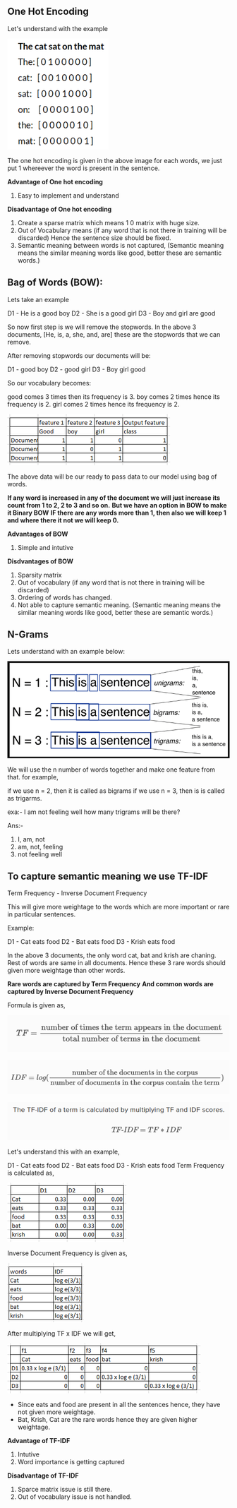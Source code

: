 ## One Hot Encoding

Let's understand with the example

![alt text](image.png)

The one hot encoding is given in the above image for each words, we just put 1 whereever the word is present in the sentence.

**Advantage of One hot encoding**
1) Easy to implement and understand

**Disadvantage of One hot encoding**
1) Create a sparse matrix which means 1 0 matrix with huge size.
2) Out of Vocabulary means (if any word that is not there in training will be discarded)
Hence the sentence size should be fixed.
3) Semantic meaning between words is not captured, (Semantic meaning means the similar meaning words like good, better these are semantic words.)



## Bag of Words (BOW):

Lets take an example

D1 - He is a good boy
D2 - She is a good girl
D3 - Boy and girl are good

So now first step is we will remove the stopwords.
In the above 3 documents, [He, is, a, she, and, are] these are the stopwords that we can remove.

After removing stopwords our documents will be:

D1 - good boy
D2 - good girl
D3 - Boy girl good

So our vocabulary becomes:

good comes 3 times then its frequency is 3.
boy comes 2 times hence its frequency is 2.
girl comes 2 times hence its frequency is 2.

![alt text](image-1.png)

The above data will be our ready to pass data to our model using bag of words.

**If any word is increased in any of the document we will just increase its count from 1 to 2, 2 to 3 and so on.**
**But we have an option in BOW to make it Binary BOW**
**IF there are any words more than 1, then also we will keep 1 and where there it not we will keep 0.**


**Advantages of BOW**
1) Simple and intutive


**Disdvantages of BOW**
1) Sparsity matrix
2) Out of vocabulary (if any word that is not there in training will be discarded)
3) Ordering of words has changed.       
4) Not able to capture semantic meaning.
(Semantic meaning means the similar meaning words like good, better these are semantic words.)


## N-Grams

Lets understand with an example below:

![alt text](image-2.png)

We will use the n number of words together and make one feature from that.
for example,

if we use n = 2, then it is called as bigrams
if we use n = 3, then is is called as trigarms.

exa:- I am not feeling well
how many trigrams will be there?

Ans:- 
1) I, am, not
2) am, not, feeling
3) not feeling well



## To capture semantic meaning we use TF-IDF

Term Frequency - Inverse Document Frequency

This will give more weightage to the words which are more important or rare in particular sentences.

Example:

D1 - Cat eats food
D2 - Bat eats food
D3 - Krish eats food

In the above 3 documents, the only word cat, bat and krish are chaning. Rest of words are same in all documents.
Hence these 3 rare words should given more weightage than other words.

**Rare words are captured by Term Frequency**
**And common words are captured by Inverse Document Frequency**

Formula is given as,

![alt text](image-3.png)

![alt text](image-4.png)

![alt text](image-5.png)

Let's understand this with an example,

D1 - Cat eats food
D2 - Bat eats food
D3 - Krish eats food
Term Frequency is calculated as,

![alt text](image-7.png)

Inverse Document Frequency is given as,

![alt text](image-6.png)

After multiplying 
TF x IDF we will get,

![alt text](image-8.png)

- Since eats and food are present in all the sentences hence, they have not given more weightage.
- Bat, Krish, Cat are the rare words hence they are given higher weightage.


**Advantage of TF-IDF**
1) Intutive
2) Word importance is getting captured


**Disadvantage of TF-IDF**
1) Sparce matrix issue is still there.
2) Out of vocabulary issue is not handled.




